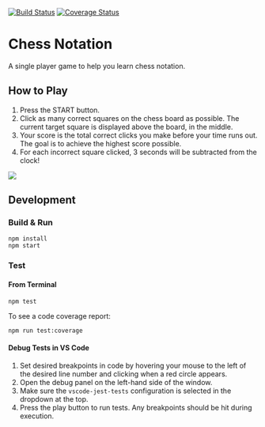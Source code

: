 [![Build Status](https://travis-ci.com/hailey123/chess-notation.svg?branch=master)](https://travis-ci.com/hailey123/chess-notation)
[![Coverage Status](https://coveralls.io/repos/github/hailey123/chess-notation/badge.svg?branch=master)](https://coveralls.io/github/hailey123/chess-notation?branch=master)

# Chess Notation

A single player game to help you learn chess notation.

## How to Play

1. Press the START button.
2. Click as many correct squares on the chess board as possible. The current target square is displayed above the board, in the middle.
3. Your score is the total correct clicks you make before your time runs out. The goal is to achieve the highest score possible.
4. For each incorrect square clicked, 3 seconds will be subtracted from the clock!

![](public/chess-notation-demo.gif)

## Development

### Build & Run

```
npm install
npm start
```

### Test

#### From Terminal

```
npm test
```
To see a code coverage report:

```
npm run test:coverage
```

#### Debug Tests in VS Code

1. Set desired breakpoints in code by hovering your mouse to the left of the desired line number and clicking when a red circle appears.
2. Open the debug panel on the left-hand side of the window.
3. Make sure the `vscode-jest-tests` configuration is selected in the dropdown at the top.
4. Press the play button to run tests. Any breakpoints should be hit during execution.
